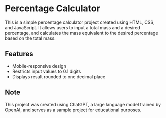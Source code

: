 # Percentage Calculator

This is a simple percentage calculator project created using HTML, CSS, and JavaScript. It allows users to input a total mass and a desired percentage, and calculates the mass equivalent to the desired percentage based on the total mass.

## Features

- Mobile-responsive design
- Restricts input values to 0.1 digits
- Displays result rounded to one decimal place


## Note

This project was created using ChatGPT, a large language model trained by OpenAI, and serves as a sample project for educational purposes.



